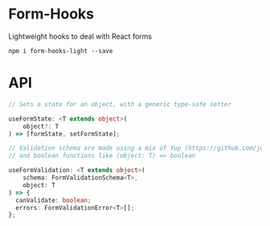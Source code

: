 # Form-Hooks

Lightweight hooks to deal with React forms

`npm i form-hooks-light --save`

# API

```typescript
// Sets a state for an object, with a generic type-safe setter 

useFormState: <T extends object>(
	object?: T
) => [formState, setFormState];

// Validation schema are made using a mix of Yup (https://github.com/jquense/yup) 
// and boolean functions like (object: T) => boolean

useFormValidation: <T extends object>(
	schema: FormValidationSchema<T>,
	object: T
) => {
  canValidate: boolean;
  errors: FormValidationError<T>[];
};
```
